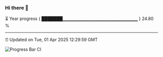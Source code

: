 ### Hi there 👋

⏳ Year progress { ███████▁▁▁▁▁▁▁▁▁▁▁▁▁▁▁▁▁▁▁▁▁▁▁ } 24.80 %

---

⏰ Updated on Tue, 01 Apr 2025 12:29:59 GMT

![Progress Bar CI](https://github.com/liununu/liununu/workflows/Progress%20Bar%20CI/badge.svg)
